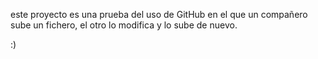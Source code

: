 este proyecto es una prueba del uso de GitHub en el que un compañero sube un fichero, el otro lo modifica y lo sube de nuevo.

:)
